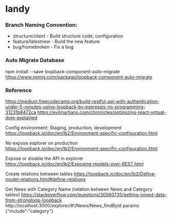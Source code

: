 # landy

### Branch Naming Convention:
- structure/client - Build structure code, configuration
- feature/latestnew - Build the new feature
- bug/homebroken - Fix a bug

### Auto Migrate Database
npm install --save loopback-component-auto-migrate
https://www.npmjs.com/package/loopback-component-auto-migrate


### Reference
https://medium.freecodecamp.org/build-restful-api-with-authentication-under-5-minutes-using-loopback-by-expressjs-no-programming-31231b8472ca
https://evilmartians.com/chronicles/optimizing-react-virtual-dom-explained

Config environment: Staging, production, development
https://loopback.io/doc/en/lb2/Environment-specific-configuration.html

No expose explorer on production
https://loopback.io/doc/en/lb2/Environment-specific-configuration.html

Expose or disable the API in explorer
https://loopback.io/doc/en/lb2/Exposing-models-over-REST.html​

Create relations between tables
https://loopback.io/doc/en/lb2/Define-model-relations.html#define-relations

Get News with Category Name (relation between News and Category tables)
https://stackoverflow.com/questions/30560735/getting-joined-data-from-strongloop-loopback
http://localhost:3000/explorer/#!/News/News_findById
params:
{"include":"category"}
